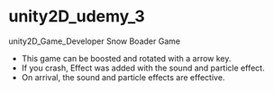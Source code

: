 # unity2D_udemy_3
 unity2D_Game_Developer
Snow Boader Game
 - This game can be boosted and rotated with a arrow key.
 - If you crash, Effect was added with the sound and particle effect.
 - On arrival, the sound and particle effects are effective.
